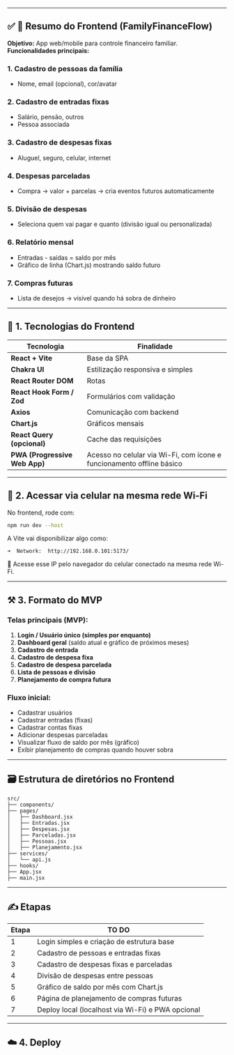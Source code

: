 
---

## ✅ 📌 Resumo do Frontend (FamilyFinanceFlow)

**Objetivo:** App web/mobile para controle financeiro familiar.
**Funcionalidades principais:**

### 1. **Cadastro de pessoas da família**

* Nome, email (opcional), cor/avatar

### 2. **Cadastro de entradas fixas**

* Salário, pensão, outros
* Pessoa associada

### 3. **Cadastro de despesas fixas**

* Aluguel, seguro, celular, internet

### 4. **Despesas parceladas**

* Compra → valor + parcelas → cria eventos futuros automaticamente

### 5. **Divisão de despesas**

* Seleciona quem vai pagar e quanto (divisão igual ou personalizada)

### 6. **Relatório mensal**

* Entradas - saídas = saldo por mês
* Gráfico de linha (Chart.js) mostrando saldo futuro

### 7. **Compras futuras**

* Lista de desejos → visível quando há sobra de dinheiro

---

## 🧩 1. Tecnologias do Frontend

| Tecnologia                    | Finalidade                                                            |
| ----------------------------- | --------------------------------------------------------------------- |
| **React + Vite**              | Base da SPA                                                           |
| **Chakra UI**                 | Estilização responsiva e simples                                      |
| **React Router DOM**          | Rotas                                                                 |
| **React Hook Form / Zod**     | Formulários com validação                                             |
| **Axios**                     | Comunicação com backend                                               |
| **Chart.js**                  | Gráficos mensais                                                      |
| **React Query (opcional)**    | Cache das requisições                                                 |
| **PWA (Progressive Web App)** | Acesso no celular via Wi-Fi, com ícone e funcionamento offline básico |

---

## 📱 2. Acessar via celular na mesma rede Wi-Fi

No frontend, rode com:

```bash
npm run dev --host
```

A Vite vai disponibilizar algo como:

```
➜  Network:  http://192.168.0.101:5173/
```

📲 Acesse esse IP pelo navegador do celular conectado na mesma rede Wi-Fi.

---

## ⚒️ 3. Formato do MVP

### Telas principais (MVP):

1. **Login / Usuário único (simples por enquanto)**
2. **Dashboard geral** (saldo atual e gráfico de próximos meses)
3. **Cadastro de entrada**
4. **Cadastro de despesa fixa**
5. **Cadastro de despesa parcelada**
6. **Lista de pessoas e divisão**
7. **Planejamento de compra futura**

### Fluxo inicial:

* Cadastrar usuários
* Cadastrar entradas (fixas)
* Cadastrar contas fixas
* Adicionar despesas parceladas
* Visualizar fluxo de saldo por mês (gráfico)
* Exibir planejamento de compras quando houver sobra

---

## 🗃️ Estrutura de diretórios no Frontend

```
src/
├── components/
├── pages/
│   ├── Dashboard.jsx
│   ├── Entradas.jsx
│   ├── Despesas.jsx
│   ├── Parceladas.jsx
│   ├── Pessoas.jsx
│   ├── Planejamento.jsx
├── services/
│   └── api.js
├── hooks/
├── App.jsx
├── main.jsx
```

---

## ✍️ Etapas

| Etapa | TO DO                                        |
| ----- | ------------------------------------------------- |
| 1     | Login simples e criação de estrutura base         |
| 2     | Cadastro de pessoas e entradas fixas              |
| 3     | Cadastro de despesas fixas e parceladas           |
| 4     | Divisão de despesas entre pessoas                 |
| 5     | Gráfico de saldo por mês com Chart.js             |
| 6     | Página de planejamento de compras futuras         |
| 7     | Deploy local (localhost via Wi-Fi) e PWA opcional |

---

## ☁️ 4. Deploy 
